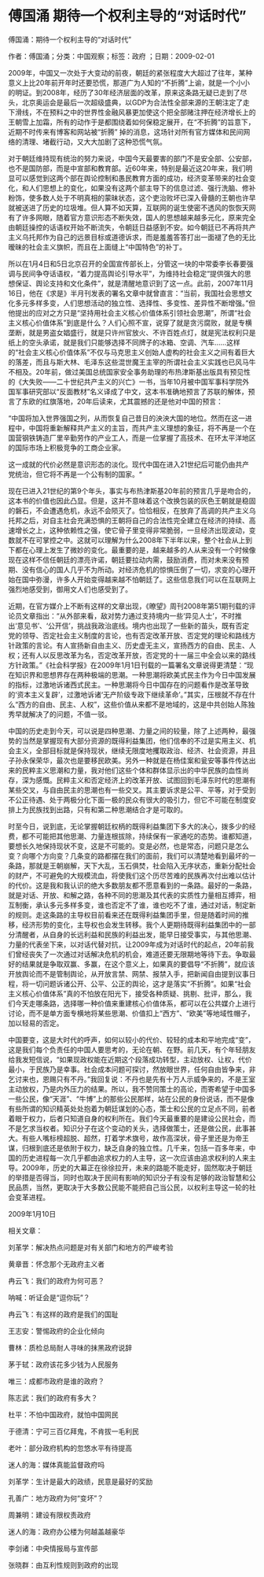 # 傅国涌  期待一个权利主导的“对话时代”  
  
傅国涌：期待一个权利主导的“对话时代”  
作者：傅国涌；分类：中国观察；标签：政府 ；日期：2009-02-01  
2009年，中国又一次处于大变动的前夜，朝廷的紧张程度大大超过了往年，某种意义上比20年前开年时还要恐慌，那道广为人知的“不折腾”上谕，就是一个小小的明证。到2008年，经历了30年经济层面的改革，原来这条路无疑已走到了尽头，北京奥运会是最后一次超级盛典，以GDP为合法性全部来源的王朝注定了走下滑线，不在预料之中的世界性金融风暴更加使这个把全部赌注押在经济增长上的王朝雪上加霜，所有的动作于是都围绕着如何保稳定展开，在“不折腾”的旨意下，近期不时传来有博客和网站被“折腾” 掉的消息，这场针对所有官方媒体和民间网络的清理、堵截行动，又大大加剧了这种恐慌气氛。  
对于朝廷维持现有统治的努力来说，中国今天最要害的部门不是安全部、公安部，也不是国防部，而是中宣部和教育部。近60年来，特别是最近这20年来，我们明显可以感觉到这两个部在舆论控制和愚民教育方面的成功，经济变革带来的社会变化，和人们思想上的变化，如果没有这两个部主导下的信息过滤、强行洗脑、修补粉饰，使多数人处于不明真相的蒙昧状态，这个吏治败坏已深入骨髓的王朝也许早就被送进了历史的垃圾堆。但人算不如天算，互联网的诞生使密不透风的恢恢天网有了许多网眼，随着官方意识形态不断失效，国人的思想越来越多元化，原来完全由朝廷操控的话语权开始不断流失，令朝廷日益感到不安。如今朝廷已不再将共产主义乌托邦作为自己的远景目标或道德诉求，而是羞羞答答打出一面褪了色的无比暧昧的社会主义旗帜，而且在上面缝上“中国特色”的补丁。  
所以在1月4日和5日北京召开的全国宣传部长上，分管这一块的中常委李长春要强调与民间争夺话语权，“着力提高舆论引导水平”，为维持社会稳定“提供强大的思想保证、舆论支持和文化条件”，就是清醒地意识到了这一点。此前，2007年11月16日，他在《求是》半月刊发表的署名文章中就曾直言：“当前，我国社会思想文化多元多样多变，人们思想活动的独立性、选择性、多变性、差异性不断增强。”但他提出的应对之方只是“坚持用社会主义核心价值体系引领社会思潮”，所谓“社会主义核心价值体系”到底是什么？人们心照不宣，说穿了就是贪污腐败，就是专横垄断，就是男盗女娼盛行，就是只许州官放火、不许百姓点灯，就是宪法权利只是纸上的空头承诺，就是我们只能够选择不同牌子的冰箱、空调、汽车……这样的“社会主义核心价值体系”不仅与马克思主义创始人虚构的社会主义之间有着巨大的落差，而且与斯大林、毛泽东这些混世魔王主宰的所谓社会主义实践也已风马牛不相及。20年前，做过美国总统国家安全事务助理的布热津斯基出版具有预见性的《大失败——二十世纪共产主义的兴亡》一书，当年10月被中国军事科学院外国军事研究部以“反面教材”名义译成了中文，这本书准确地预言了苏联的解体，预言了东欧的红旗落地，20年后读来，尤其震撼的还是他对中国的预言：  
“中国将加入世界强国之列，从而恢复自己昔日的泱泱大国的地位。然而在这一进程中，中国将重新解释共产主义的主旨，而共产主义理想的象征，将不再是一个在国营钢铁铸造厂里辛勤劳作的产业工人，而是一位掌握了高技术、在环太平洋地区的国际市场上积极竞争的工商企业家。  
这一成就的代价必然是意识形态的淡化。现代中国在进入21世纪后可能仍由共产党统治，但它将不再是一个公有制的国家。“  
现在已进入21世纪的第9个年头，事实与布热津斯基20年前的预言几乎是吻合的，这本书的价值也因此凸显。但是，这并不意味着这个改换包装的灰色王朝就是稳固的磐石，不会遭遇危机，永远不会陨灭了。恰恰相反，在放弃了高调的共产主义乌托邦之后，对自主社会充满恐惧的王朝将自己的合法性完全建立在经济的持续、高速增长之上，这种依赖性之强，使它骨子里变得非常脆弱，一旦经济出现波动，变数就不在可掌控之中。这就可以理解为什么2008年下半年以来，整个社会从上到下都在心理上发生了微妙的变化。最重要的是，越来越多的人从来没有一个时候像现在这样不信任朝廷的漂亮许诺，朝廷要拉动内需，鼓励消费，而对未来没有预期、没有信心的国人几乎不为所动。对经济危机的惊惧压倒了一切，求变的心理开始在国中弥漫，许多人开始变得越来越不怕朝廷了。这些信息我们可以在互联网上强烈地感受到，御用文人们也感受到了。  
近期，在官方媒介上不断有这样的文章出现，《暸望》周刊2008年第51期刊载的评论员文章指出：“从外部来看，敌对势力通过支持境内一些‘异见人士’，不时推出‘意见书’、‘公开信’，挑战我政治底线。境内也出现了一些新的苗头，既有否定党的领导、否定社会主义制度的言论，也有否定改革开放、否定党的理论和路线方针政策的言论。有人宣扬新自由主义、历史虚无主义，宣扬西方的自由、民主、人权；还有人以反思改革为名，否定改革开放，否定党的十一届三中全会以来的路线方针政策。”《社会科学报》在2009年1月1日刊载的一篇署名文章说得更清楚：“现在知识界和思想界存在两种极端的思潮。一种思潮将欧美式民主作为今日中国发展的指标，过激地诉诸西式民主。一种思潮将今日中国存在的问题看作是改革导致的‘资本主义复辟’，过激地诉诸‘无产阶级专政下继续革命’。”其实，压根就不存在什么“西方的自由、民主、人权”，这些价值从来都不是地域的，这是中共创始人陈独秀早就解决了的问题，不值一驳。  
中国的历史走到今天，可以说是四种思潮、力量之间的较量，除了上述两种，最强势的当然是掌握现有大部分资源的既得利益集团，他们信奉的不过是实用主义、机会主义，全部目标就是保持现状，继续无限度地攫取政治、经济、社会资源，并且子孙永保荣华，最次也是要移民欧美。另外一种就是在杨佳案和瓮安等事件传达出来的民粹主义思潮和力量，我对他们这些个体和群体显示出的中华民族的血性尚存，深为感慨。民粹主义和否定经济上的改革开放、试图回到毛泽东时代的思潮有某些交叉，与自由民主的思潮也有一些交叉。其主要诉求是公平、平等，对于受到不公正待遇、处于两极分化下面一极的民众有很大的吸引力，但它不可能在制度安排上为民族找到出路，只有和第二种思潮结合才是可取的。  
时至今日，说到底，无论掌握朝廷权柄的既得利益集团下多大的决心，拨多少的经费，都不可能把其他思潮、力量连根拔除，持续保有一家通吃的态势。谁都知道，要想长久地保持现状不变，这是不可能的。变是必然，也是常态，问题只是怎么变？向哪个方向变？几条变的路都摆在我们的面前，我们可以清楚地看到最坏的一条路，那就是王朝崩解，天下大乱，玉石俱焚，社会陷入无序状态，重新分配社会的财产，不可避免的大规模流血，将使我们这个历尽苦难的民族再次付出难以估计的代价。这是我和我认识的绝大多数朋友都不愿意看到的一条路。最好的一条路，就是对话、开放、和解之路，各种不同的思潮及其代表的实质性力量相互搏弈，相互制衡，承认多元多样多变，谁也否定不了谁，谁也吃不了谁，通过对话，制定新的规则。走这条路的主导权目前看来还在既得利益集团手里，但是随着时间的推移，经济形势的变化，主导权也会发生转移。我个人更期待既得利益集团中的一部分清醒者，从自身的长远利益和民族的利益出发，能早日接受事实，与其他思潮、力量的代表坐下来，以对话代替对抗，让2009年成为对话时代的起点，20年前我们曾经丧失了一次通过对话解决危机的机会，难道还要无限期地等待下去。争取最好的结果就是争取双赢、多赢，在这个意义上，如果真的要倡导“不折腾”，就应该开放舆论而不是管制舆论，从开放言禁、网禁、报禁入手，把新闻自由提到议事日程，将一切问题诉诸公开、公平、公正的舆论，这才是落实“不折腾”。如果“社会主义核心价值体系”真的不怕放在阳光下，接受各种质疑、挑剔、批评，那么，我们今天走哪条路，选择哪一种价值来重建核心价值体系，都可以在公共媒介上进行讨论，而不是单方面专横地将某些思潮、价值扣上“西方”、“欧美”等地域性帽子，加以轻易的否定。  
中国要变，这是大时代的呼声，如何以较小的代价、较轻的成本和平地完成“变”，这是我们每个负责任的中国人要思考的，无论在朝、在野。前几天，有个年轻朋友给我发短信说，“如果现政权能在近期这个段落成功转型，主动放权、让权，代价最小，于民族乃是幸事。社会成本问题可探讨，然放眼世界，任何自由皆争来，非乞讨来也，恩赐只有不丹。”我回复说：不丹也是先有十万人示威争来的，不是王室主动放权，乃是内外压力的结果。所以，我不赞同策士的高论，而寄希望于中国多一些公民，像“天涯”、“牛博”上的那些公民那样，站在公民的身份说话，而不是像有些所谓的知识精英处处抱着为朝廷谋划的心态，策士和公民的立足点不同，前者着眼于权力，后者只知道自身的权利所在。我们今天最重要的是建设公民社会，而不是乞求当权者。知识分子在这个变动的关头，选择做策士，还是做公民，此事甚大。有些人嘴标榜超脱、超然，打着学术旗号，故作高深状，骨子里还是为帝王谋，归根到底还是依附于权力，缺乏自身的独立性。几千来，包括一百多年来，中国的历史进程每一次几乎都由追求权力的人主导，这一次应该由追求权利的人来主导。2009年，历史的大幕正在徐徐拉开，未来的路能不能走好，固然取决于朝廷的举措是否得当，同时也取决于民间有影响的知识分子有没有足够的政治智慧和公民品质，当然，更取决于大多数公民能不能把自己当公民，以权利主导这一轮的社会变革进程。  
2009年1月10日  
  
相关文章：  
刘革学：解决热点问题是对有关部门和地方的严峻考验  
黄章晋：怀念那个无政府主义者  
冉云飞：我们的政府为何可恶？  
呐喊：听证会是“逗你玩”？  
冉云飞：有这样的政府是我们的国耻  
王志安：警惕政府的企业化倾向  
曹林：质检总局耐人寻味的抹黑政府说辞  
茅于轼：政府该花多少钱为人民服务  
唯三：成都市政府是谁的政府？  
陈志武：我们的政府有多大？  
杜平：不怕中国政府，就怕中国网民  
于德清：宁可三百亿拜鬼，不肯拔一毛利民  
老叶：部分政府机构的忽悠水平有待提高  
迷人的海：媒体真能监督政府吗  
刘革学：生计是最大的政绩，民意是最好的奖励  
孔善广：地方政府为何“变坏”？  
周兼明：建设有限权责政府  
迷人的海：政府办公楼为何越盖越豪华  
李剑诸：中央情报局与宣传部  
张晓群：由互利性规则到政府的出现
